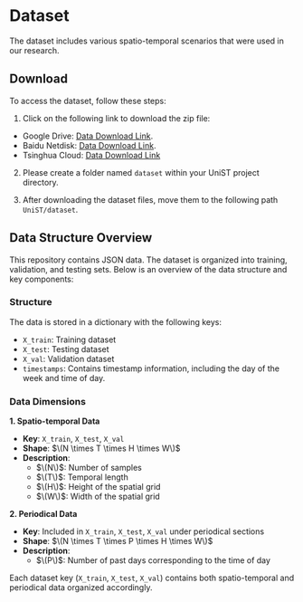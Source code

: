 # Dataset

The dataset includes various spatio-temporal scenarios that were used in our research.

## Download

To access the dataset, follow these steps:

1. Click on the following link to download the zip file:

- Google Drive: [Data Download Link](https://drive.google.com/drive/folders/1jiTLlOgc0kzwmM12q9M6OOrBSXVD_kUU?usp=sharing).
- Baidu Netdisk: [Data Download Link](https://pan.baidu.com/s/1G8MZj5Jn9akQGb78QRFzHw?pwd=4646).
- Tsinghua Cloud: [Data Download Link](https://cloud.tsinghua.edu.cn/d/87f5954d4f6f4ebd9d70/)

2. Please create a folder named ``dataset`` within your UniST project directory.

3. After downloading the dataset files, move them to the following path ``UniST/dataset``.


## Data Structure Overview

This repository contains JSON data. The dataset is organized into training, validation, and testing sets. Below is an overview of the data structure and key components:

### Structure
The data is stored in a dictionary with the following keys:

- `X_train`: Training dataset
- `X_test`: Testing dataset
- `X_val`: Validation dataset
- `timestamps`: Contains timestamp information, including the day of the week and time of day.

### Data Dimensions

**1. Spatio-temporal Data**
   - **Key**: `X_train`, `X_test`, `X_val`
   - **Shape**: $\(N \times T \times H \times W\)$
   - **Description**:
     - $\(N\)$: Number of samples
     - $\(T\)$: Temporal length
     - $\(H\)$: Height of the spatial grid
     - $\(W\)$: Width of the spatial grid

**2. Periodical Data**
   - **Key**: Included in `X_train`, `X_test`, `X_val` under periodical sections
   - **Shape**: $\(N \times T \times P \times H \times W\)$
   - **Description**:
     - $\(P\)$: Number of past days corresponding to the time of day

Each dataset key (`X_train`, `X_test`, `X_val`) contains both spatio-temporal and periodical data organized accordingly.

